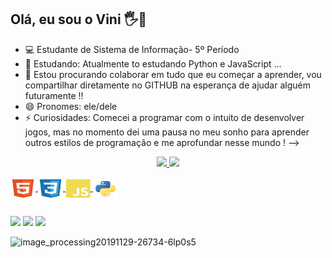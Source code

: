 ##  Olá, eu sou o Vini 🖐👋
- 💻 Estudante de Sistema de Informação- 5º Período
- 🌱 Estudando: Atualmente to estudando Python e JavaScript ...
- 👯 Estou procurando colaborar em tudo que eu começar a aprender, vou compartilhar diretamente no GITHUB na esperança de ajudar alguém futuramente !!
- 😄 Pronomes: ele/dele
- ⚡ Curiosidades: Comecei a programar com o intuito de desenvolver jogos, mas no momento dei uma pausa no meu sonho para aprender outros estilos de programação e me aprofundar nesse mundo !
-->

<div align="center">
  <a href="https://github.com/volkdevelop">
  <img height="180em" src="https://github-readme-stats.vercel.app/api?username=volkdevelop&show_icons=true&theme=synthwave&include_all_commits=true&count_private=true"/>
   
  <img height="180em" src="https://github-readme-stats.vercel.app/api/top-langs/?username=volkdevelop&layout=compact&langs_count=7&theme=synthwave"/>
</div>
  
<div style="display: inline_block"><br> 
  <img align="center" alt="Vini-HTML" height="30" width="40" src="https://raw.githubusercontent.com/devicons/devicon/master/icons/html5/html5-original.svg">
  <img align="center" alt="Vini-CSS" height="30" width="40" src="https://raw.githubusercontent.com/devicons/devicon/master/icons/css3/css3-original.svg">
   <img align="center" alt="Vini-Js" height="30" width="40" src="https://raw.githubusercontent.com/devicons/devicon/master/icons/javascript/javascript-plain.svg">
  <img align="center" alt="Vini-Python" height="30" width="40" src="https://raw.githubusercontent.com/devicons/devicon/master/icons/python/python-original.svg">
</div>
  
  ##
 
<div> 
  <a href="https://instagram.com/vini_gabc" target="_blank"><img src="https://img.shields.io/badge/-Instagram-%23E4405F?style=for-the-badge&logo=instagram&logoColor=white" target="_blank"></a>
  <a href = "viniciuscarvalho.silva676@gmail.com"><img src="https://img.shields.io/badge/-Gmail-%23333?style=for-the-badge&logo=gmail&logoColor=white" target="_blank"></a>
  <a href="https://www.linkedin.com/in/vinicius-carvalho-59a420213/" target="_blank"><img src="https://img.shields.io/badge/-LinkedIn-%230077B5?style=for-the-badge&logo=linkedin&logoColor=white" target="_blank"></a> 

![image_processing20191129-26734-6lp0s5](https://user-images.githubusercontent.com/61818171/154833178-74039aaf-158e-4153-8053-d7e135fde257.gif)
 
</div>


